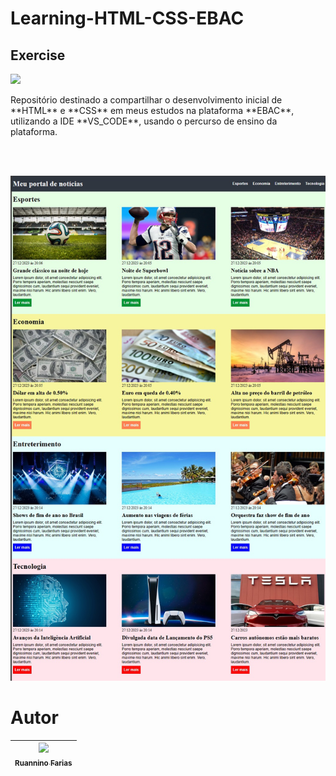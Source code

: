 <h1 aling="center"> Learning-HTML-CSS-EBAC </h1>

<h2 aling="center"> Exercise  </h2>
<p aling="center">
<img src="http://img.shields.io/static/v1?label=STATUS&message=FINALIZADO&color=GREEN&style=for-the-badge"/>
</p>
<p>
Repositório destinado a compartilhar o desenvolvimento inicial de **HTML** e **CSS** em meus estudos na plataforma **EBAC**, utilizando a IDE 
**VS_CODE**, usando o percurso de ensino da plataforma.
</p>
<br /><br />

<p aling="center">
<img src="https://github.com/ruannino/EBAC_HTML_CSS/blob/exerc%C3%ADcio_css/Midias/Captura_Visual.jpg?raw=true">
</p>

# Autor

| [<img src="https://avatars.githubusercontent.com/u/105193525?v=4" width=115><br><sub>Ruannino Farias</sub>](https://github.com/ruannino) 
| :---: |
